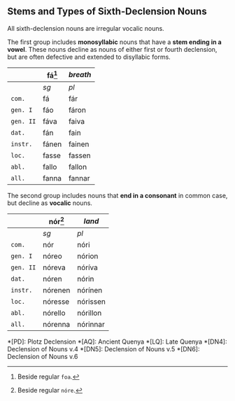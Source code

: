 ## Stems and Types of Sixth-Declension Nouns

All sixth-declension nouns are irregular vocalic nouns.

The first group includes **monosyllabic** nouns that have a **stem ending in a vowel**. These nouns decline as nouns of either first or fourth declension, but are often defective and extended to disyllabic forms.

| 			| fá[^1]   	| *breath*    	|
|---------	|----------	|-----------	|
|         	| *sg*     	| *pl*      	|
| `com.`   	| fá    	| fár	    	|
| `gen. I` 	| fáo   	| fáron		  	|
| `gen. II`	| fáva  	| faiva		  	|
| `dat.`   	| fán		| fain		   	|
| `instr.` 	| fánen 	| fainen	 	|
| `loc.`   	| fasse 	| fassen		|
| `abl.`   	| fallo 	| fallon		|
| `all.`   	| fanna 	| fannar	 	|

The second group includes nouns that **end in a consonant** in common case, but decline as **vocalic** nouns.

| 			| nór[^2]  	| *land*    	|
|---------	|----------	|-----------	|
|         	| *sg*     	| *pl*      	|
| `com.`   	| nór    	| nóri	    	|
| `gen. I` 	| nóreo   	| nórion	  	|
| `gen. II`	| nóreva  	| nóríva	  	|
| `dat.`   	| nóren		| nórin		   	|
| `instr.` 	| nórenen 	| nórínen	 	|
| `loc.`   	| nóresse 	| nórissen		|
| `abl.`   	| nórello 	| nórillon		|
| `all.`   	| nórenna 	| nórinnar	 	|

[^1]: Beside regular `foa`. 
[^2]: Beside regular `nóre`.

*[PD]: Plotz Declension
*[AQ]: Ancient Quenya
*[LQ]: Late Quenya
*[DN4]: Declension of Nouns v.4
*[DN5]: Declension of Nouns v.5
*[DN6]: Declension of Nouns v.6